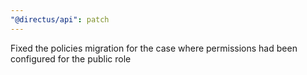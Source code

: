 ```yaml
---
"@directus/api": patch
---
```


Fixed the policies migration for the case where permissions had been configured for the public role
